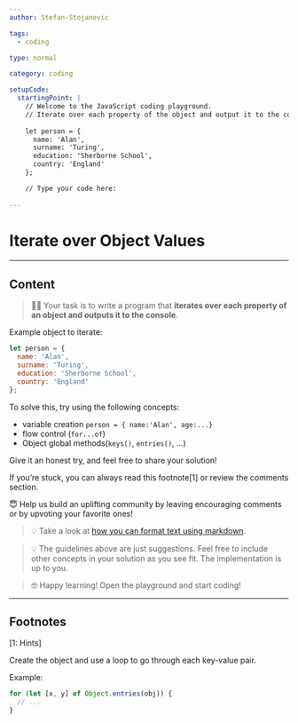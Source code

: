 ```yaml
---
author: Stefan-Stojanovic

tags:
  - coding

type: normal

category: coding

setupCode:
  startingPoint: |
    // Welcome to the JavaScript coding playground.
    // Iterate over each property of the object and output it to the console.
    
    let person = {
      name: 'Alan',
      surname: 'Turing',
      education: 'Sherborne School',
      country: 'England'
    };

    // Type your code here:
    
---
```


# Iterate over Object Values

---

## Content
  
> 👩‍💻 Your task is to write a program that **iterates over each property of an object and outputs it to the console**.

Example object to iterate:

```javascript
let person = {
  name: 'Alan', 
  surname: 'Turing', 
  education: 'Sherborne School', 
  country: 'England'
};
```

To solve this, try using the following concepts:
- variable creation `person = { name:'Alan', age:...}`
- flow control (`for...of`)
- Object global methods(`keys()`, `entries()`, ...)

Give it an honest try, and feel free to share your solution!

If you’re stuck, you can always read this footnote[1] or review the comments section.

😇 Help us build an uplifting community by leaving encouraging comments or by upvoting your favorite ones!

> 💡 Take a look at [how you can format text using markdown](https://www.enki.com/glossary/general/markdown-formatting).

> 💡 The guidelines above are just suggestions. Feel free to include other concepts in your solution as you see fit. The implementation is up to you.

> 🤓 Happy learning! Open the playground and start coding!


---

## Footnotes

[1: Hints]

Create the object and use a loop to go through each key-value pair.

Example:
```javascript
for (let [x, y] of Object.entries(obj)) {
  // ...
}
```
